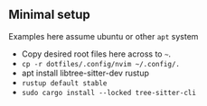 ## Minimal setup

Examples here assume ubuntu or other `apt` system

- Copy desired root files here across to `~`.
- `cp -r dotfiles/.config/nvim ~/.config/.`
- apt install libtree-sitter-dev rustup
- `rustup default stable`
- `sudo cargo install --locked tree-sitter-cli`
